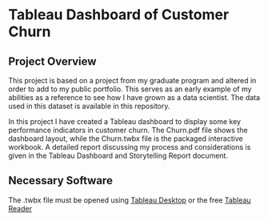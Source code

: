 # Tableau Dashboard of Customer Churn

## Project Overview

This project is based on a project from my graduate program and altered in order to add to my public portfolio.  This serves as an early example of my abilities as a reference to see how I have grown as a data scientist.  The data used in this dataset is available in this repository. 

In this project I have created a Tableau dashboard to display some key performance indicators in customer churn.  The Churn.pdf file shows the dashboard layout, while the Churn.twbx file is the packaged interactive workbook.  A detailed report discussing my process and considerations is given in the Tableau Dashboard and Storytelling Report document.

## Necessary Software

The .twbx file must be opened using [Tableau Desktop](https://www.tableau.com/trial/download-tableau?utm_campaign_id=2017049&utm_campaign=Prospecting-CORE-ALL-ALL-ALL-ALL&utm_medium=Paid+Search&utm_source=Google+Search&utm_language=EN&utm_country=DACH&kw=tableau%20desktop%20download&adgroup=CTX-Brand-Download-EN-E&adused=532018312469&matchtype=e&placement=&gclsrc=aw.ds&gclid=Cj0KCQjw5oiMBhDtARIsAJi0qk38YdR-wxIFTpbU30epaErLzkj9fjNfh9yUXQvPAz8gjW0pE9SuyeAaAu59EALw_wcB)  or the free [Tableau Reader](https://www.tableau.com/products/reader) 
